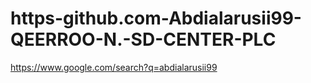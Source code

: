 # https-github.com-Abdialarusii99-QEERROO-N.-SD-CENTER-PLC
https://www.google.com/search?q=abdialarusii99
